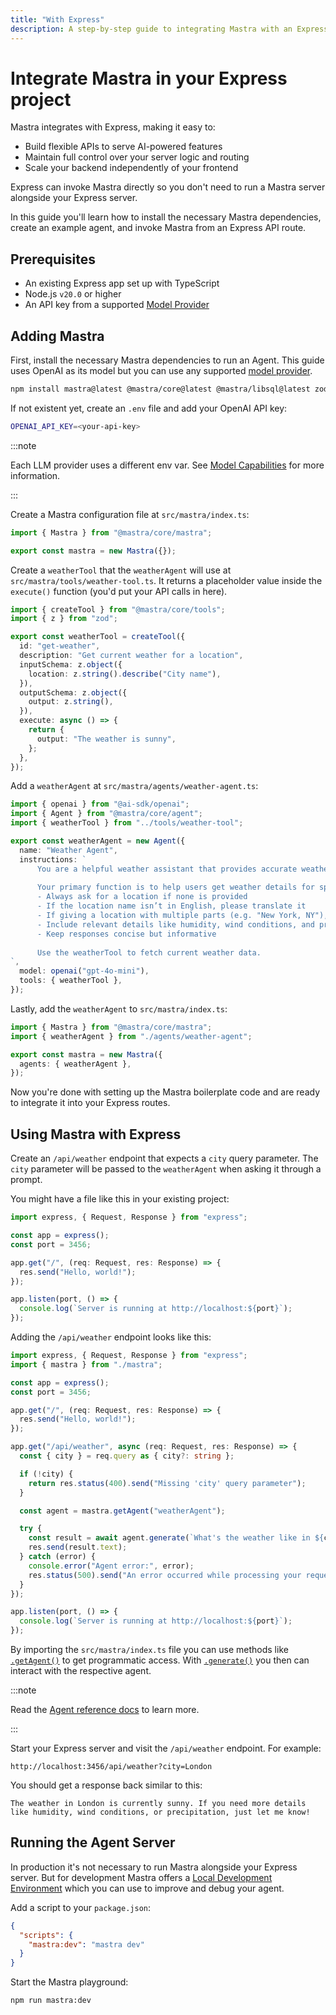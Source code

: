 ```yaml
---
title: "With Express"
description: A step-by-step guide to integrating Mastra with an Express backend.
---
```


# Integrate Mastra in your Express project

Mastra integrates with Express, making it easy to:

- Build flexible APIs to serve AI-powered features
- Maintain full control over your server logic and routing
- Scale your backend independently of your frontend

Express can invoke Mastra directly so you don't need to run a Mastra server alongside your Express server.

In this guide you'll learn how to install the necessary Mastra dependencies, create an example agent, and invoke Mastra from an Express API route.

## Prerequisites

- An existing Express app set up with TypeScript
- Node.js `v20.0` or higher
- An API key from a supported [Model Provider](/docs/models/providers)

## Adding Mastra

First, install the necessary Mastra dependencies to run an Agent. This guide uses OpenAI as its model but you can use any supported [model provider](/docs/models/providers).

```bash copy
npm install mastra@latest @mastra/core@latest @mastra/libsql@latest zod@^3.0.0 @ai-sdk/openai@^1.0.0
```

If not existent yet, create an `.env` file and add your OpenAI API key:

```bash filename=".env" copy
OPENAI_API_KEY=<your-api-key>
```

:::note

Each LLM provider uses a different env var. See [Model Capabilities](/docs/models) for more information.

:::

Create a Mastra configuration file at `src/mastra/index.ts`:

```ts filename="src/mastra/index.ts" copy
import { Mastra } from "@mastra/core/mastra";

export const mastra = new Mastra({});
```

Create a `weatherTool` that the `weatherAgent` will use at `src/mastra/tools/weather-tool.ts`. It returns a placeholder value inside the `execute()` function (you'd put your API calls in here).

```ts filename="src/mastra/tools/weather-tool.ts" copy
import { createTool } from "@mastra/core/tools";
import { z } from "zod";

export const weatherTool = createTool({
  id: "get-weather",
  description: "Get current weather for a location",
  inputSchema: z.object({
    location: z.string().describe("City name"),
  }),
  outputSchema: z.object({
    output: z.string(),
  }),
  execute: async () => {
    return {
      output: "The weather is sunny",
    };
  },
});
```

Add a `weatherAgent` at `src/mastra/agents/weather-agent.ts`:

```ts filename="src/mastra/agents/weather-agent.ts" copy
import { openai } from "@ai-sdk/openai";
import { Agent } from "@mastra/core/agent";
import { weatherTool } from "../tools/weather-tool";

export const weatherAgent = new Agent({
  name: "Weather Agent",
  instructions: `
      You are a helpful weather assistant that provides accurate weather information.
 
      Your primary function is to help users get weather details for specific locations. When responding:
      - Always ask for a location if none is provided
      - If the location name isn’t in English, please translate it
      - If giving a location with multiple parts (e.g. "New York, NY"), use the most relevant part (e.g. "New York")
      - Include relevant details like humidity, wind conditions, and precipitation
      - Keep responses concise but informative
 
      Use the weatherTool to fetch current weather data.
`,
  model: openai("gpt-4o-mini"),
  tools: { weatherTool },
});
```

Lastly, add the `weatherAgent` to `src/mastra/index.ts`:

```ts filename="src/mastra/index.ts" copy {2, 5}
import { Mastra } from "@mastra/core/mastra";
import { weatherAgent } from "./agents/weather-agent";

export const mastra = new Mastra({
  agents: { weatherAgent },
});
```

Now you're done with setting up the Mastra boilerplate code and are ready to integrate it into your Express routes.

## Using Mastra with Express

Create an `/api/weather` endpoint that expects a `city` query parameter. The `city` parameter will be passed to the `weatherAgent` when asking it through a prompt.

You might have a file like this in your existing project:

```ts filename="src/server.ts" copy
import express, { Request, Response } from "express";

const app = express();
const port = 3456;

app.get("/", (req: Request, res: Response) => {
  res.send("Hello, world!");
});

app.listen(port, () => {
  console.log(`Server is running at http://localhost:${port}`);
});
```

Adding the `/api/weather` endpoint looks like this:

```ts filename="src/server.ts" copy {2, 11-27}
import express, { Request, Response } from "express";
import { mastra } from "./mastra";

const app = express();
const port = 3456;

app.get("/", (req: Request, res: Response) => {
  res.send("Hello, world!");
});

app.get("/api/weather", async (req: Request, res: Response) => {
  const { city } = req.query as { city?: string };

  if (!city) {
    return res.status(400).send("Missing 'city' query parameter");
  }

  const agent = mastra.getAgent("weatherAgent");

  try {
    const result = await agent.generate(`What's the weather like in ${city}?`);
    res.send(result.text);
  } catch (error) {
    console.error("Agent error:", error);
    res.status(500).send("An error occurred while processing your request");
  }
});

app.listen(port, () => {
  console.log(`Server is running at http://localhost:${port}`);
});
```

By importing the `src/mastra/index.ts` file you can use methods like [`.getAgent()`](/docs/reference/core/getAgent) to get programmatic access. With [`.generate()`](/docs/reference/agents/generate) you then can interact with the respective agent.

:::note

Read the [Agent reference docs](/docs/reference/agents/agent) to learn more.

:::

Start your Express server and visit the `/api/weather` endpoint. For example:

```
http://localhost:3456/api/weather?city=London
```

You should get a response back similar to this:

```
The weather in London is currently sunny. If you need more details like humidity, wind conditions, or precipitation, just let me know!
```

## Running the Agent Server

In production it's not necessary to run Mastra alongside your Express server. But for development Mastra offers a [Local Development Environment](/docs/getting-started/studio) which you can use to improve and debug your agent.

Add a script to your `package.json`:

```json filename="package.json" copy
{
  "scripts": {
    "mastra:dev": "mastra dev"
  }
}
```

Start the Mastra playground:

```bash copy
npm run mastra:dev
```
